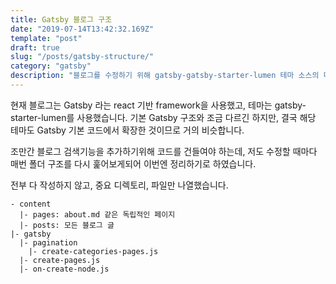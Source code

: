 ```yaml
---
title: Gatsby 블로그 구조
date: "2019-07-14T13:42:32.169Z"
template: "post"
draft: true
slug: "/posts/gatsby-structure/"
category: "gatsby"
description: "블로그를 수정하기 위해 gatsby-gatsby-starter-lumen 테마 소스의 디렉토리 구조를 분석해보았습니다."
---
```


현재 블로그는 Gatsby 라는 react 기반 framework을 사용했고, 테마는 gatsby-starter-lumen를 사용했습니다.
기본 Gatsby 구조와 조금 다르긴 하지만, 결국 해당 테마도 Gatsby 기본 코드에서 확장한 것이므로 거의 비슷합니다.

조만간 블로그 검색기능을 추가하기위해 코드를 건들여야 하는데,
저도 수정할 때마다 매번 폴더 구조를 다시 훑어보게되어 이번엔 정리하기로 하였습니다.

전부 다 작성하지 않고, 중요 디렉토리, 파일만 나열했습니다.

```
- content
  |- pages: about.md 같은 독립적인 페이지
  |- posts: 모든 블로그 글
|- gatsby
  |- pagination
    |- create-categories-pages.js
  |- create-pages.js
  |- on-create-node.js
```
